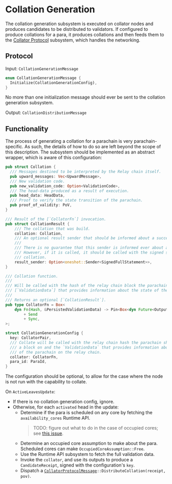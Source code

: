 # Collation Generation

The collation generation subsystem is executed on collator nodes and produces candidates to be distributed to validators. If configured to produce collations for a para, it produces collations and then feeds them to the [Collator Protocol][CP] subsystem, which handles the networking.

## Protocol

Input: `CollationGenerationMessage`

```rust
enum CollationGenerationMessage {
  Initialize(CollationGenerationConfig),
}
```

No more than one initialization message should ever be sent to the collation generation subsystem.

Output: `CollationDistributionMessage`

## Functionality

The process of generating a collation for a parachain is very parachain-specific. As such, the details of how to do so are left beyond the scope of this description. The subsystem should be implemented as an abstract wrapper, which is aware of this configuration:

```rust
pub struct Collation {
  /// Messages destined to be interpreted by the Relay chain itself.
  pub upward_messages: Vec<UpwardMessage>,
  /// New validation code.
  pub new_validation_code: Option<ValidationCode>,
  /// The head-data produced as a result of execution.
  pub head_data: HeadData,
  /// Proof to verify the state transition of the parachain.
  pub proof_of_validity: PoV,
}

/// Result of the [`CollatorFn`] invocation.
pub struct CollationResult {
	/// The collation that was build.
	collation: Collation,
	/// An optional result sender that should be informed about a successfully seconded collation.
	///
	/// There is no guarantee that this sender is informed ever about any result, it is completly okay to just drop it.
	/// However, if it is called, it should be called with the signed statement of a parachain validator seconding the
	/// collation.
	result_sender: Option<oneshot::Sender<SignedFullStatement>>,
}

/// Collation function.
///
/// Will be called with the hash of the relay chain block the parachain block should be build on and the
/// [`ValidationData`] that provides information about the state of the parachain on the relay chain.
///
/// Returns an optional [`CollationResult`].
pub type CollatorFn = Box<
	dyn Fn(Hash, &PersistedValidationData) -> Pin<Box<dyn Future<Output = Option<CollationResult>> + Send>>
		+ Send
		+ Sync,
>;

struct CollationGenerationConfig {
  key: CollatorPair,
  /// Collate will be called with the relay chain hash the parachain should build
  /// a block on and the `ValidationData` that provides information about the state
  /// of the parachain on the relay chain.
  collator: CollatorFn,
  para_id: ParaId,
}
```

The configuration should be optional, to allow for the case where the node is not run with the capability to collate.

On `ActiveLeavesUpdate`:

* If there is no collation generation config, ignore.
* Otherwise, for each `activated` head in the update:
  * Determine if the para is scheduled on any core by fetching the `availability_cores` Runtime API.
    > TODO: figure out what to do in the case of occupied cores; see [this issue](https://github.com/paritytech/zaxis/issues/1573).
  * Determine an occupied core assumption to make about the para. Scheduled cores can make `OccupiedCoreAssumption::Free`.
  * Use the Runtime API subsystem to fetch the full validation data.
  * Invoke the `collator`, and use its outputs to produce a `CandidateReceipt`, signed with the configuration's `key`.
  * Dispatch a [`CollatorProtocolMessage`][CPM]`::DistributeCollation(receipt, pov)`.

[CP]: collator-protocol.md
[CPM]: ../../types/overseer-protocol.md#collatorprotocolmessage
